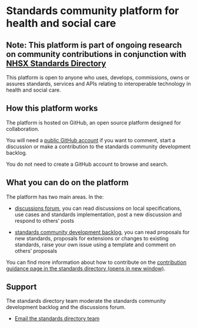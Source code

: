 # Standards community platform for health and social care 
## Note: This platform is part of ongoing research on community contributions in conjunction with [NHSX Standards Directory](https://github.com/nhsx/standards-registry-discovery)

This platform is open to anyone who uses, develops, commissions, owns or assures standards, services and APIs relating to interoperable technology in health and social care. 

## How this platform works
The platform is hosted on GitHub, an open source platform designed for collaboration. 

You will need a [public GitHub account](https://github.com/) if you want to comment, start a discussion or make a contribution to the standards community development backlog.

You do not need to create a GitHub account to browse and search.  

## What you can do on the platform

The platform has two main areas. In the:

- [discussions forum](https://github.com/nhsx/standards-community-platform-for-health-and-social-care/discussions),
you can read discussions on local specifications, use cases and standards implementation, post a new discussion and respond to others’ posts

- [standards community development backlog](https://github.com/nhsx/standards-community-platform-for-health-and-social-care/projects/1), 
you can read proposals for new standards, proposals for extensions or changes to existing standards, raise your own issue using a template and comment on others’ proposals


You can find more information about how to contribute on the [contribution guidance page in the standards directory (opens in new window)](https://nhs-standards-registry.herokuapp.com/v6/community-contribution).


## Support
The standards directory team moderate the standards community development backlog and the discussions forum.
- [Email the standards directory team](standards.directory@nhsx.nhs.uk)
